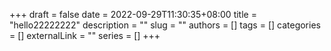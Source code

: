 +++ 
draft = false
date = 2022-09-29T11:30:35+08:00
title = "hello22222222"
description = ""
slug = ""
authors = []
tags = []
categories = []
externalLink = ""
series = []
+++

